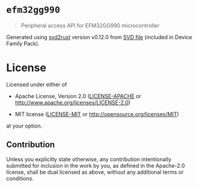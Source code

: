 # `efm32gg990`

> Peripheral access API for EFM32GG990 microcontroller

Generated using [svd2rust] version v0.12.0 from [SVD file] (included in Device Family Pack).

[svd2rust]: https://github.com/japaric/svd2rust
[SVD file]: https://www.keil.com/dd2/siliconlaboratories/efm32gg990f1024/

# License

Licensed under either of

- Apache License, Version 2.0 ([LICENSE-APACHE](LICENSE-APACHE) or
  http://www.apache.org/licenses/LICENSE-2.0)

- MIT license ([LICENSE-MIT](LICENSE-MIT) or http://opensource.org/licenses/MIT)

at your option.

## Contribution

Unless you explicitly state otherwise, any contribution intentionally submitted
for inclusion in the work by you, as defined in the Apache-2.0 license, shall be
dual licensed as above, without any additional terms or conditions.
